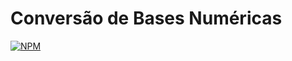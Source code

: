 # Conversão de Bases Numéricas
[![NPM](https://img.shields.io/github/license/:user/:repo
)](https://github.com/matheuszsh/conversaoBasesNumericas/blob/main/LICENSE)
